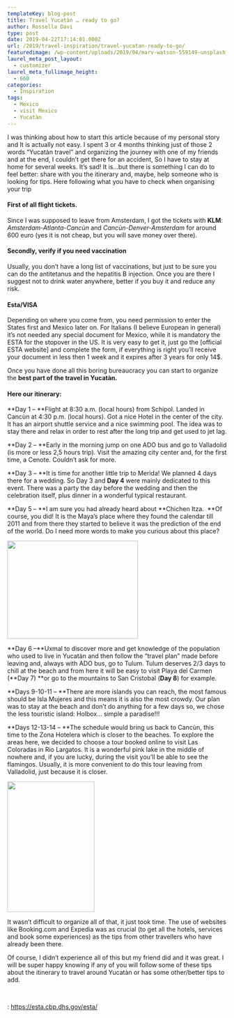 ```yaml
---
templateKey: blog-post
title: Travel Yucatàn … ready to go?
author: Rossella Davi
type: post
date: 2019-04-22T17:14:01.000Z
url: /2019/travel-inspiration/travel-yucatan-ready-to-go/
featuredimage: /wp-content/uploads/2019/04/marv-watson-559149-unsplash.jpg
laurel_meta_post_layout:
  - customizer
laurel_meta_fullimage_height:
  - 660
categories:
  - Inspiration
tags:
  - Mexico
  - visit Mexico
  - Yucatàn
---
```


I was thinking about how to start this article because of my personal story and It is actually not easy. I spent 3 or 4 months thinking just of those 2 words &#8220;Yucatàn travel&#8221; and organizing the journey with one of my friends and at the end, I couldn&#8217;t get there for an accident, So I have to stay at home for several weeks. It&#8217;s sad! It is&#8230;but there is something I can do to feel better: share with you the itinerary and, maybe, help someone who is looking for tips. Here following what you have to check when organising your trip

#### **First of all flight tickets**.

Since I was supposed to leave from Amsterdam, I got the tickets with **KLM**: _Amsterdam-Atlanta-Cancùn_ and _Cancùn-Denver-Amsterdam_ for around 600 euro (yes it is not cheap, but you will save money over there).

#### **Secondly, verify if you need vaccination**

Usually, you don&#8217;t have a long list of vaccinations, but just to be sure you can do the antitetanus and the hepatitis B injection. Once you are there I suggest not to drink water anywhere, better if you buy it and reduce any risk.

#### **Esta/VISA**

Depending on where you come from, you need permission to enter the States first and Mexico later on. For Italians (I believe European in general) it&#8217;s not needed any special document for Mexico, while it is mandatory the ESTA for the stopover in the US. It is very easy to get it, just go the [official ESTA website] and complete the form, if everything is right you&#8217;ll receive your document in less then 1 week and it expires after 3 years for only 14\$.

Once you have done all this boring bureaucracy you can start to organize the **best part of the travel in Yucatàn.**

#### Here our itinerary:

**Day 1 &#8211; **Flight at 8:30 a.m. (local hours) from Schipol. Landed in Cancùn at 4:30 p.m. (local hours). Got a nice Hotel in the center of the city. It has an airport shuttle service and a nice swimming pool. The idea was to stay there and relax in order to rest after the long trip and get used to jet lag.

**Day 2 &#8211; **Early in the morning jump on one ADO bus and go to Valladolid (is more or less 2,5 hours trip). Visit the amazing city center and, for the first time, a Cenote. Couldn&#8217;t ask for more.

**Day 3 &#8211; **It is time for another little trip to Merìda! We planned 4 days there for a wedding. So Day 3 and **Day 4** were mainly dedicated to this event. There was a party the day before the wedding and then the celebration itself, plus dinner in a wonderful typical restaurant.

**Day 5 &#8211; **I am sure you had already heard about **Chichen Itza.  **Of course, you did! It is the Maya&#8217;s place where they found the calendar till 2011 and from there they started to believe it was the prediction of the end of the world. Do I need more words to make you curious about this place?

<img class="aligncenter wp-image-1293 size-medium" src="/img/uploads/2019/04/merida-thexpat-300x225.jpg" alt="" width="300" height="225" srcset="/img/uploads/2019/04/merida-thexpat-300x225.jpg 300w, /img/uploads/2019/04/merida-thexpat.jpg 563w" sizes="(max-width: 300px) 100vw, 300px" />

**Day 6 &#8211;**Uxmal to discover more and get knowledge of the population who used to live in Yucatàn and then follow the &#8220;travel plan&#8221; made before leaving and, always with ADO bus, go to Tulum. Tulum deserves 2/3 days to chill at the beach and from here it will be easy to visit Playa del Carmen (**Day 7) **or go to the mountains to San Cristobal (**Day 8**) for example.

**Days 9-10-11 &#8211; **There are more islands you can reach, the most famous should be Isla Mujeres and this means it is also the most crowdy. Our plan was to stay at the beach and don&#8217;t do anything for a few days so, we chose the less touristic island: Holbox&#8230; simple a paradise!!!

**Days 12-13-14 &#8211; **The schedule would bring us back to Cancùn, this time to the Zona Hotelera which is closer to the beaches. To explore the areas here, we decided to choose a tour booked online to visit Las Coloradas in Rio Largatos. It is a wonderful pink lake in the middle of nowhere and, if you are lucky, during the visit you&#8217;ll be able to see the flamingos. Usually, it is more convenient to do this tour leaving from Valladolid, just because it is closer.

<img class="aligncenter wp-image-1294 size-medium" src="/img/uploads/2019/04/aa0c90005604291d9f87ec652bc878ec-200x300.jpg" alt="" width="200" height="300" srcset="/img/uploads/2019/04/aa0c90005604291d9f87ec652bc878ec-200x300.jpg 200w, /img/uploads/2019/04/aa0c90005604291d9f87ec652bc878ec.jpg 500w" sizes="(max-width: 200px) 100vw, 200px" />

It wasn&#8217;t difficult to organize all of that, it just took time. The use of websites like Booking.com and Expedia was as crucial (to get all the hotels, services and book some experiences) as the tips from other travellers who have already been there.

Of course, I didn&#8217;t experience all of this but my friend did and it was great. I will be super happy knowing if any of you will follow some of these tips about the itinerary to travel around Yucatàn or has some other/better tips to add.

&nbsp;

<!--td {border: 1px solid #ccc;}br {mso-data-placement:same-cell;}-->

: https://esta.cbp.dhs.gov/esta/
